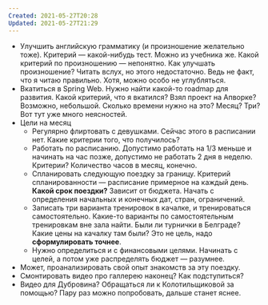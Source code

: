 ```yaml
---
Created: 2021-05-27T20:28
Updated: 2021-05-27T21:29
---
```

- Улучшить английскую грамматику (и произношение желательно тоже). Критерий — какой-нибудь тест. Можно из учебника же. Какой критерий по произношению — непонятно. Как улучшать произношение? Читать вслух, но этого недостаточно. Ведь не факт, что я читаю правильно. Хотя, можно особо не углубляться.
- Вкатиться в Spring Web. Нужно найти какой-то roadmap для развития. Какой критерий, что я вкатился? Взял проект на Апворке? Возможно, небольшой. Сколько времени нужно на это? Месяц? Три? Вот тут уже много неясностей.
- Цели на месяц
    - Регулярно флиртовать с девушками. Сейчас этого в расписании нет. Какие критерии того, что получилось?
    - Работать по расписанию. Допустимо работать на 1/3 меньше и начинать на час позже, допустимо не работать 2 дня в неделю. Критерии? Количество часов в месяц, конечно.
    - Спланировать следующую поездку за границу. Критерий спланированности — расписание примерное на каждый день. **Какой срок поездки?** Зависит от бюджета. Начать с определения начальных и конечных дат, стран, ограничений.
    - Записать три варианта тренировок в качалке, и тренироваться самостоятельно. Какие-то варианты по самостоятельным тренировкам вне зала найти. Были ли турнички в Белграде? Какие цены на качалку там были? Это не цель, надо **сформулировать точнее**.
    - Нужно определиться и с финансовыми целями. Начинать с целей, а потом уже распределять бюджет — разумнее.
- Может, проанализировать свой опыт знакомств за эту поездку.
- Смонтировать видео про галлерею наконец? Как подступиться?
- Видео для Дубровина?
Обращаться ли к Колотильщиковой за помощью? Пару раз можно попробовать, дальше станет яснее.
